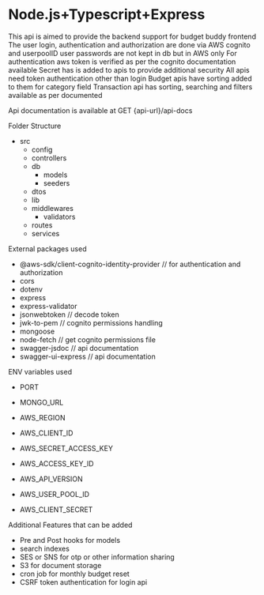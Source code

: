# Node.js+Typescript+Express

This api is aimed to provide the backend support for budget buddy frontend
The user login, authentication and authorization are done via AWS cognito and userpoolID
user passwords are not kept in db but in AWS only
For authentication aws token is verified as per the cognito documentation available
Secret has is added to apis to provide additional security
All apis need token authentication other than login
Budget apis have sorting added to them for category field
Transaction api has sorting, searching and filters available as per documented

Api documentation is available at GET {api-url}/api-docs

Folder Structure

- src
  - config
  - controllers
  - db
    - models
    - seeders
  - dtos
  - lib
  - middlewares
    - validators
  - routes
  - services

External packages used

- @aws-sdk/client-cognito-identity-provider // for authentication and authorization
- cors
- dotenv
- express
- express-validator
- jsonwebtoken // decode token
- jwk-to-pem // cognito permissions handling
- mongoose
- node-fetch // get cognito permissions file
- swagger-jsdoc // api documentation
- swagger-ui-express // api documentation

ENV variables used

- PORT
- MONGO_URL

- AWS_REGION
- AWS_CLIENT_ID
- AWS_SECRET_ACCESS_KEY
- AWS_ACCESS_KEY_ID
- AWS_API_VERSION
- AWS_USER_POOL_ID
- AWS_CLIENT_SECRET

Additional Features that can be added

- Pre and Post hooks for models
- search indexes
- SES or SNS for otp or other information sharing
- S3 for document storage
- cron job for monthly budget reset
- CSRF token authentication for login api
